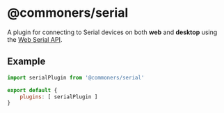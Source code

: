 # @commoners/serial
A plugin for connecting to Serial devices on both **web** and **desktop** using the [Web Serial API](https://developer.mozilla.org/en-US/docs/Web/API/Web_Serial_API).

## Example
```js
import serialPlugin from '@commoners/serial'

export default {
    plugins: [ serialPlugin ]
}
```
